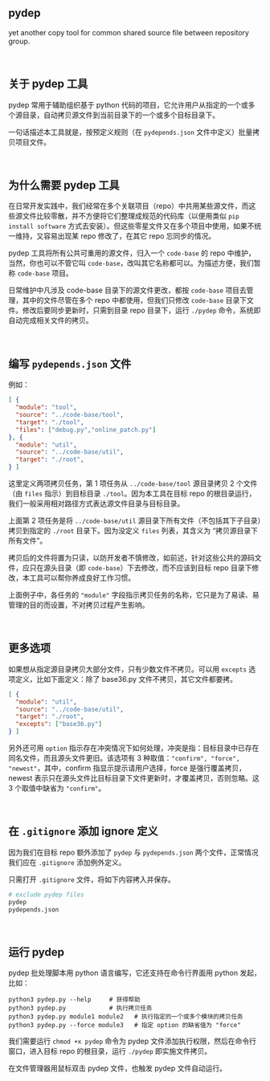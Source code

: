 pydep
--------

yet another copy tool for common shared source file between repository group.

&nbsp;

## 关于 pydep 工具

pydep 常用于辅助组织基于 python 代码的项目，它允许用户从指定的一个或多个源目录，自动拷贝源文件到当前目录下的一个或多个目标目录下。

一句话描述本工具就是，按预定义规则（在 `pydepends.json` 文件中定义）批量拷贝项目文件。

&nbsp;

## 为什么需要 pydep 工具

在日常开发实践中，我们经常在多个关联项目（repo）中共用某些源文件，而这些源文件比较零散，并不方便将它们整理成规范的代码库（以便用类似 `pip install software` 方式去安装）。但这些零星文件又在多个项目中使用，如果不统一维持，又容易出现某 repo 修改了，在其它 repo 忘同步的情况。

pydep 工具将所有公共可重用的源文件，归入一个 `code-base` 的 repo 中维护，当然，你也可以不管它叫 `code-base`，改叫其它名称都可以。为描述方便，我们暂称 `code-base` 项目。

日常维护中凡涉及 code-base 目录下的源文件更改，都按 `code-base` 项目去管理，其中的文件尽管在多个 repo 中都使用，但我们只修改  `code-base`  目录下文件。修改后要同步更新时，只需到目录 repo 目录下，运行 `./pydep` 命令，系统即自动完成相关文件的拷贝。

&nbsp;

## 编写 `pydepends.json` 文件

例如：

``` json
[ {
  "module": "tool",
  "source": "../code-base/tool",
  "target": "./tool",
  "files": ["debug.py","online_patch.py"]
}, {
  "module": "util",
  "source": "../code-base/util",
  "target": "./root",
} ]
```

这里定义两项拷贝任务，第 1 项任务从 `../code-base/tool` 源目录拷贝 2 个文件（由 `files` 指示）到目标目录 `./tool`。因为本工具在目标 repo 的根目录运行，我们一般采用相对路径方式表达源文件目录与目标目录。

上面第 2 项任务是将 `../code-base/util` 源目录下所有文件（不包括其下子目录）拷贝到指定的 `./root` 目录下。因为没定义 `files` 列表，其含义为 “拷贝源目录下所有文件”。

拷贝后的文件将置为只读，以防开发者不慎修改，如前述，针对这些公共的源码文件，应只在源头目录（即 `code-base`）下去修改，而不应该到目标 repo 目录下修改，本工具可以帮你养成良好工作习惯。

上面例子中，各任务的 `"module"` 字段指示拷贝任务的名称，它只是为了易读、易管理的目的而设置，不对拷贝过程产生影响。

&nbsp;

## 更多选项

如果想从指定源目录拷贝大部分文件，只有少数文件不拷贝。可以用 `excepts` 选项定义，比如下面定义：除了 base36.py 文件不拷贝，其它文件都要拷。

``` json
[ {
  "module": "util",
  "source": "../code-base/util",
  "target": "./root",
  "excepts": ["base36.py"]
} ]
```

另外还可用 `option` 指示存在冲突情况下如何处理，冲突是指：目标目录中已存在同名文件，而且源头文件更旧。该选项有 3 种取值：`"confirm", "force", "newest"`，其中，confirm 指显示提示请用户选择，force 是强行覆盖拷贝，newest 表示只在源头文件比目标目录下文件更新时，才覆盖拷贝，否则忽略。这 3 个取值中缺省为 `"confirm"`。

&nbsp;

## 在 `.gitignore` 添加 ignore 定义

因为我们在目标 repo 额外添加了 `pydep` 与 `pydepends.json` 两个文件，正常情况我们应在 `.gitignore` 添加例外定义。

只需打开 `.gitignore` 文件，将如下内容拷入并保存。

``` python
# exclude pydep files
pydep
pydepends.json
```

&nbsp;

## 运行 pydep

pydep 批处理脚本用 python 语言编写，它还支持在命令行界面用 python 发起，比如：

```
python3 pydep.py --help     # 获得帮助
python3 pydep.py            # 执行拷贝任务
python3 pydep.py module1 module2   # 执行指定的一个或多个模块的拷贝任务
python3 pydep.py --force module3   # 指定 option 的缺省值为 "force"
```

我们需要运行 `chmod +x pydep` 命令为 pydep 文件添加执行权限，然后在命令行窗口，进入目标 repo 的根目录，运行 `./pydep` 即实施文件拷贝。

在文件管理器用鼠标双击 pydep 文件，也触发 pydep 文件自动运行。

&nbsp;
